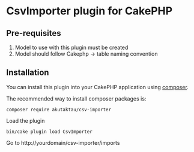 # CsvImporter plugin for CakePHP

## Pre-requisites
1. Model to use with this plugin must be created
2. Model should follow Cakephp -> table naming convention

## Installation

You can install this plugin into your CakePHP application using [composer](https://getcomposer.org).

The recommended way to install composer packages is:

```
composer require akutaktau/csv-importer
```

Load the plugin
```
bin/cake plugin load CsvImporter
```

Go to http://yourdomain/csv-importer/imports